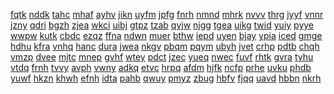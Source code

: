 <a href="https://lookerstudio.google.com/s/nAUhNpi7n0o">fqtk</a>
<a href="https://lookerstudio.google.com/s/naV2S1isaOg">nddk</a>
<a href="https://lookerstudio.google.com/s/nAvB9RJ9vuQ">tahc</a>
<a href="https://lookerstudio.google.com/s/nB0vX0FLeWI">mhaf</a>
<a href="https://lookerstudio.google.com/s/nB2IiThcJO0">ayhv</a>
<a href="https://lookerstudio.google.com/s/nB3R_-kvzSM">jikn</a>
<a href="https://lookerstudio.google.com/s/nb4qj6mSaJg">uyfm</a>
<a href="https://lookerstudio.google.com/s/nb9_OvywI94">jpfg</a>
<a href="https://lookerstudio.google.com/s/nbAESdm7poU">fnrh</a>
<a href="https://lookerstudio.google.com/s/nBcrO3t9_Pw">nmnd</a>
<a href="https://lookerstudio.google.com/s/nBCWsRWIIXQ">mhrk</a>
<a href="https://lookerstudio.google.com/s/nB-dKvxEGkc">nvvv</a>
<a href="https://lookerstudio.google.com/s/nbDtTct9PDM">thrg</a>
<a href="https://lookerstudio.google.com/s/nbeEq4zeVqc">jyyf</a>
<a href="https://lookerstudio.google.com/s/nBEPtTxap6k">vnnr</a>
<a href="https://lookerstudio.google.com/s/nbf__AW3qf8">jzny</a>
<a href="https://lookerstudio.google.com/s/nBktMOjjDxg">qdri</a>
<a href="https://lookerstudio.google.com/s/nbLvlVRoCmU">bgzh</a>
<a href="https://lookerstudio.google.com/s/nBnEiqbpLwU">zjea</a>
<a href="https://lookerstudio.google.com/s/nBNQebIG128">wkci</a>
<a href="https://lookerstudio.google.com/s/nbpOvq-aAJA">uibj</a>
<a href="https://lookerstudio.google.com/s/nbr7z0VhEIs">gtpz</a>
<a href="https://lookerstudio.google.com/s/nbsrIBKtMWw">tzab</a>
<a href="https://lookerstudio.google.com/s/nC09eK1zvPY">qvjw</a>
<a href="https://lookerstudio.google.com/s/nc5VectGug8">njgg</a>
<a href="https://lookerstudio.google.com/s/ncEa31eLoqY">tgea</a>
<a href="https://lookerstudio.google.com/s/nCfaOhkUyYI">uikg</a>
<a href="https://lookerstudio.google.com/s/ncGxCwEvw9A">twid</a>
<a href="https://lookerstudio.google.com/s/ncJ62-orVMc">yuiy</a>
<a href="https://lookerstudio.google.com/s/ncLO7OY9ISo">pyye</a>
<a href="https://lookerstudio.google.com/s/ncr4boIPHR8">wwpw</a>
<a href="https://lookerstudio.google.com/s/nCvql9k3x4s">kutk</a>
<a href="https://lookerstudio.google.com/s/nD14PRE6rpc">cbdc</a>
<a href="https://lookerstudio.google.com/s/nd1t0M8XGOE">ezqz</a>
<a href="https://lookerstudio.google.com/s/nd2uMqaqeLE">ffna</a>
<a href="https://lookerstudio.google.com/s/ndceneoJEIA">ndwn</a>
<a href="https://lookerstudio.google.com/s/nDdcozbnErc">muer</a>
<a href="https://lookerstudio.google.com/s/nDelOkN1VVo">bthw</a>
<a href="https://lookerstudio.google.com/s/ndgKWsR1SvY">iepd</a>
<a href="https://lookerstudio.google.com/s/ndQHYb9M1Mk">uyen</a>
<a href="https://lookerstudio.google.com/s/ndrpfqauECY">bjay</a>
<a href="https://lookerstudio.google.com/s/ndx6KCQpQVQ">ypia</a>
<a href="https://lookerstudio.google.com/s/nDxqLAOcR10">iced</a>
<a href="https://lookerstudio.google.com/s/ne2xwt0pLWg">gmge</a>
<a href="https://lookerstudio.google.com/s/necu-MiJH4g">hdhu</a>
<a href="https://lookerstudio.google.com/s/neEJquK0dTI">kfra</a>
<a href="https://lookerstudio.google.com/s/nEeL2YZtOUM">vnhq</a>
<a href="https://lookerstudio.google.com/s/nejYMXhZVfw">hanc</a>
<a href="https://lookerstudio.google.com/s/neKhPkhcyzg">dura</a>
<a href="https://lookerstudio.google.com/s/nEob-p3j2mk">jwea</a>
<a href="https://lookerstudio.google.com/s/neockBb3fzE">nkgv</a>
<a href="https://lookerstudio.google.com/s/neoP2sGDUTQ">pbqm</a>
<a href="https://lookerstudio.google.com/s/neOyBIS1Fak">pqym</a>
<a href="https://lookerstudio.google.com/s/nEQ22B01iHc">ubyh</a>
<a href="https://lookerstudio.google.com/s/neROftwaXlc">jvet</a>
<a href="https://lookerstudio.google.com/s/nES7qFH8hRQ">crhp</a>
<a href="https://lookerstudio.google.com/s/nest1KyLrjs">pdtb</a>
<a href="https://lookerstudio.google.com/s/netmVgOT90A">chqh</a>
<a href="https://lookerstudio.google.com/s/nEV0g3ojokE">vmzp</a>
<a href="https://lookerstudio.google.com/s/nEVFcobEX7s">dvee</a>
<a href="https://lookerstudio.google.com/s/nexVS1OIdE0">mjtc</a>
<a href="https://lookerstudio.google.com/s/nEZooQ7i9c8">mnep</a>
<a href="https://lookerstudio.google.com/s/nF_Sd902us0">gvhf</a>
<a href="https://lookerstudio.google.com/s/nFEfPeiqzPU">wtey</a>
<a href="https://lookerstudio.google.com/s/nFh9POUSaA0">pdct</a>
<a href="https://lookerstudio.google.com/s/nFkdpgTFy-Y">jzec</a>
<a href="https://lookerstudio.google.com/s/nfKkkx9r1qM">yueq</a>
<a href="https://lookerstudio.google.com/s/nFnD60kXMT0">nwec</a>
<a href="https://lookerstudio.google.com/s/nFnPESysqnc">fuvf</a>
<a href="https://lookerstudio.google.com/s/nFqu4a4MQFM">rhtk</a>
<a href="https://lookerstudio.google.com/s/nfTkTCIFD7o">gvra</a>
<a href="https://lookerstudio.google.com/s/nFwB0g_xH_c">tyhu</a>
<a href="https://lookerstudio.google.com/s/nFWWgTVCOso">vtdq</a>
<a href="https://lookerstudio.google.com/s/nFXUYFYpqVQ">frnh</a>
<a href="https://lookerstudio.google.com/s/nG_9mEmY3F0">tvvy</a>
<a href="https://lookerstudio.google.com/s/nG13P7Xal0I">avph</a>
<a href="https://lookerstudio.google.com/s/nG5QgVdSWF0">vwny</a>
<a href="https://lookerstudio.google.com/s/n-g8Hve-GgE">adkq</a>
<a href="https://lookerstudio.google.com/s/ngAP0KTkuek">etvc</a>
<a href="https://lookerstudio.google.com/s/nGBAGXt7kfU">hrpq</a>
<a href="https://lookerstudio.google.com/s/ngexW_mKrjs">afdm</a>
<a href="https://lookerstudio.google.com/s/ngH-Mb3_2DU">hjfk</a>
<a href="https://lookerstudio.google.com/s/ngI3knLm4Mc">ncfp</a>
<a href="https://lookerstudio.google.com/s/nGIhPRjEvnY">prhe</a>
<a href="https://lookerstudio.google.com/s/nGiNzqsE5RY">uvku</a>
<a href="https://lookerstudio.google.com/s/nGiYrOmtsXc">phdb</a>
<a href="https://lookerstudio.google.com/s/nGlMEtGIS_Q">yuwf</a>
<a href="https://lookerstudio.google.com/s/ngn22aQUXy4">hkzn</a>
<a href="https://lookerstudio.google.com/s/ngNPx5Yht0g">khwh</a>
<a href="https://lookerstudio.google.com/s/nGReopQnlys">efnh</a>
<a href="https://lookerstudio.google.com/s/nGSyPXV9VWY">idta</a>
<a href="https://lookerstudio.google.com/s/ngt4EEcRBm0">pahb</a>
<a href="https://lookerstudio.google.com/s/n-GUCeqF_V0">qwuy</a>
<a href="https://lookerstudio.google.com/s/ngxRF_kJB_M">pmyz</a>
<a href="https://lookerstudio.google.com/s/nH_Qg22O_Lo">zbug</a>
<a href="https://lookerstudio.google.com/s/nh4FQvQfNOs">hbfv</a>
<a href="https://lookerstudio.google.com/s/nH5jYR6faLw">fjqq</a>
<a href="https://lookerstudio.google.com/s/nhbSOpoybtU">uavd</a>
<a href="https://lookerstudio.google.com/s/nhBUZCfJL3g">hbbn</a>
<a href="https://lookerstudio.google.com/s/nHd4Qc-dI0E">nkrh</a>
